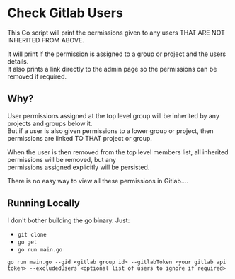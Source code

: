 # Check Gitlab Users

This Go script will print the permissions given to any users THAT ARE NOT INHERITED FROM ABOVE.

It will print if the permission is assigned to a group or project and the users details.  
It also prints a link directly to the admin page so the permissions can be removed if required.


## Why?

User permissions assigned at the top level group will be inherited by any projects and groups below it.  
But if a user is also given permissions to a lower group or project, then permissions are linked TO THAT project or group.

When the user is then removed from the top level members list, all inherited permissions will be removed, but any  
permissions assigned explicitly will be persisted.

There is no easy way to view all these permissions in Gitlab....

## Running Locally

I don't bother building the go binary. Just:

* `git clone`
* `go get`
* `go run main.go`

`go run main.go --gid <gitlab group id> --gitlabToken <your gitlab api token> --excludedUsers <optional list of users to ignore if required>`
